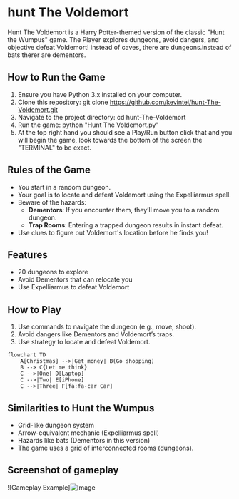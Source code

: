 # hunt The Voldemort
Hunt The Voldemort is a Harry Potter-themed version of the classic "Hunt the Wumpus" game. The Player explores dungeons, avoid dangers, and objective defeat Voldemort! instead of caves, there are dungeons.instead of bats therer are dementors.


## How to Run the Game
1. Ensure you have Python 3.x installed on your computer.
2. Clone this repository:
   git clone https://github.com/kevintei/hunt-The-Voldemort.git
3. Navigate to the project directory:
   cd hunt-The-Voldemort
4. Run the game:
   python "Hunt The Voldemort.py"
5. At the top right hand you should see a Play/Run button click that and you will begin the game, look towards the bottom of the screen the "TERMINAL" to be exact.


## Rules of the Game
- You start in a random dungeon.
- Your goal is to locate and defeat Voldemort using the Expelliarmus spell.
- Beware of the hazards:
  - **Dementors**: If you encounter them, they’ll move you to a random dungeon.
  - **Trap Rooms**: Entering a trapped dungeon results in instant defeat.
- Use clues to figure out Voldemort's location before he finds you!


## Features
- 20 dungeons to explore
- Avoid Dementors that can relocate you
- Use Expelliarmus to defeat Voldemort


## How to Play
1. Use commands to navigate the dungeon (e.g., move, shoot).
2. Avoid dangers like Dementors and Voldemort’s traps.
3. Use strategy to locate and defeat Voldemort.

```Mermaid
flowchart TD
    A[Christmas] -->|Get money| B(Go shopping)
    B --> C{Let me think}
    C -->|One| D[Laptop]
    C -->|Two| E[iPhone]
    C -->|Three| F[fa:fa-car Car]
  ```






## Similarities to Hunt the Wumpus
- Grid-like dungeon system
- Arrow-equivalent mechanic (Expelliarmus spell)
- Hazards like bats (Dementors in this version)
-  The game uses a grid of interconnected rooms (dungeons).


## Screenshot of gameplay
![Gameplay Example]![image]( https://github.com/user-attachments/assets/9ffcddec-28db-407e-bd19-89c853adf055)



